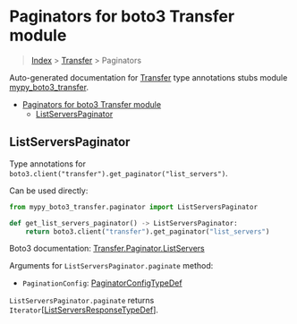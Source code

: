 # Paginators for boto3 Transfer module

> [Index](..) > [Transfer](.) > Paginators

Auto-generated documentation for
[Transfer](https://boto3.amazonaws.com/v1/documentation/api/1.17.77/reference/services/transfer.html#Transfer)
type annotations stubs module
[mypy_boto3_transfer](https://pypi.org/project/mypy-boto3-transfer/).

- [Paginators for boto3 Transfer module](#paginators-for-boto3-transfer-module)
  - [ListServersPaginator](#listserverspaginator)

## ListServersPaginator

Type annotations for `boto3.client("transfer").get_paginator("list_servers")`.

Can be used directly:

```python
from mypy_boto3_transfer.paginator import ListServersPaginator

def get_list_servers_paginator() -> ListServersPaginator:
    return boto3.client("transfer").get_paginator("list_servers")
```

Boto3 documentation:
[Transfer.Paginator.ListServers](https://boto3.amazonaws.com/v1/documentation/api/1.17.77/reference/services/transfer.html#Transfer.Paginator.ListServers)

Arguments for `ListServersPaginator.paginate` method:

- `PaginationConfig`:
  [PaginatorConfigTypeDef](./type_defs.md#paginatorconfigtypedef)

`ListServersPaginator.paginate` returns
`Iterator`\[[ListServersResponseTypeDef](./type_defs.md#listserversresponsetypedef)\].
